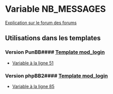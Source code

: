 # Variable NB_MESSAGES
[Explication sur le forum des forums](http://forum.forumactif.com/t294113-listing-des-variables#NB_MESSAGES)
## Utilisations dans les templates
### Version PunBB#### [Template mod_login](punbb/mod_login.md)
* [Variable à la ligne 51](../punbb/mod_login.tpl#L51)
### Version phpBB2#### [Template mod_login](subsilver/mod_login.md)
* [Variable à la ligne 85](../subsilver/mod_login.tpl#L85)